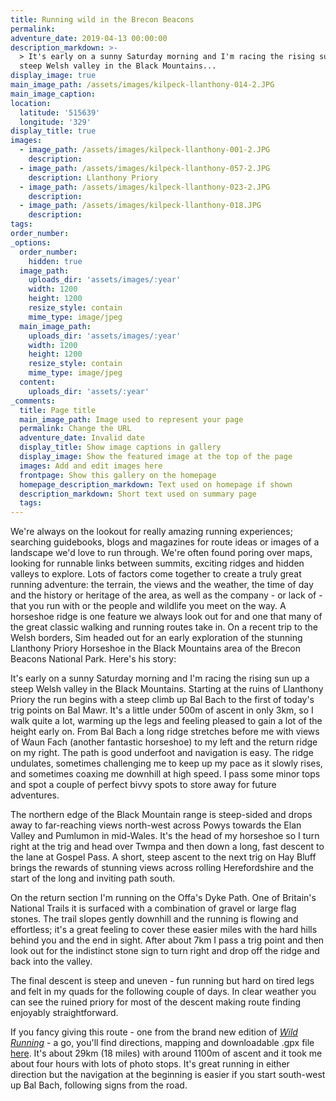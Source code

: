 ```yaml
---
title: Running wild in the Brecon Beacons
permalink:
adventure_date: 2019-04-13 00:00:00
description_markdown: >-
  > It's early on a sunny Saturday morning and I'm racing the rising sun up a
  steep Welsh valley in the Black Mountains...
display_image: true
main_image_path: /assets/images/kilpeck-llanthony-014-2.JPG
main_image_caption:
location:
  latitude: '515639'
  longitude: '329'
display_title: true
images:
  - image_path: /assets/images/kilpeck-llanthony-001-2.JPG
    description:
  - image_path: /assets/images/kilpeck-llanthony-057-2.JPG
    description: Llanthony Priory
  - image_path: /assets/images/kilpeck-llanthony-023-2.JPG
    description:
  - image_path: /assets/images/kilpeck-llanthony-018.JPG
    description:
tags:
order_number:
_options:
  order_number:
    hidden: true
  image_path:
    uploads_dir: 'assets/images/:year'
    width: 1200
    height: 1200
    resize_style: contain
    mime_type: image/jpeg
  main_image_path:
    uploads_dir: 'assets/images/:year'
    width: 1200
    height: 1200
    resize_style: contain
    mime_type: image/jpeg
  content:
    uploads_dir: 'assets/:year'
_comments:
  title: Page title
  main_image_path: Image used to represent your page
  permalink: Change the URL
  adventure_date: Invalid date
  display_title: Show image captions in gallery
  display_image: Show the featured image at the top of the page
  images: Add and edit images here
  frontpage: Show this gallery on the homepage
  homepage_description_markdown: Text used on homepage if shown
  description_markdown: Short text used on summary page
  tags:
---
```


<!--base32-41vq0ekgc5t62tvjc5r6g80-base32-->We're always on the lookout for really amazing running experiences; searching guidebooks, blogs and magazines for route ideas or images of a landscape we'd love to run through. We're often found poring over maps, looking for runnable links between summits, exciting ridges and hidden valleys to explore. Lots of factors come together to create a truly great running adventure: the terrain, the views and the weather, the time of day and the history or heritage of the area, as well as the company - or lack of - that you run with or the people and wildlife you meet on the way. A horseshoe ridge is one feature we always look out for and one that many of the great classic walking and running routes take in. On a recent trip to the Welsh borders, Sim headed out for an early exploration of the stunning Llanthony Priory Horseshoe in the Black Mountains area of the Brecon Beacons National Park. Here's his story:

<!--base32-40qqew1ue1gq4rb7e9gq0u10-base32--><!--base32-41vq0ek9dngpet90fch6jt1278uk6dtnfmg0-base32-->

<!--base32-40qqew1ud5pp2tv540-base32--><!--base32-41vq0ekgc5t62tvjc5r6g80-base32-->

It's early on a sunny Saturday morning and I'm racing the rising sun up a steep Welsh valley in the Black Mountains. Starting at the ruins of Llanthony Priory the run begins with a steep climb up Bal Bach to the first of today's trig points on Bal Mawr. It's a little under 500m of ascent in only 3km, so I walk quite a lot, warming up the legs and feeling pleased to gain a lot of the height early on. From Bal Bach a long ridge stretches before me with views of Waun Fach (another fantastic horseshoe) to my left and the return ridge on my right. The path is good underfoot and navigation is easy. The ridge undulates, sometimes challenging me to keep up my pace as it slowly rises, and sometimes coaxing me downhill at high speed. I pass some minor tops and spot a couple of perfect bivvy spots to store away for future adventures.

<!--base32-40qqew1ue1gq4rb7e9gq0u10-base32--><!--base32-41vq0ek9dngpet90fch6jt1278uk6e1hfmg0-base32-->

<!--base32-40qqew1ud5pp2tv540-base32--><!--base32-41vq0ekgc5t62tvjc5r6g80-base32-->

The northern edge of the Black Mountain range is steep-sided and drops away to far-reaching views north-west across Powys towards the Elan Valley and Pumlumon in mid-Wales. It's the head of my horseshoe so I turn right at the trig and head over Twmpa and then down a long, fast descent to the lane at Gospel Pass. A short, steep ascent to the next trig on Hay Bluff brings the rewards of stunning views across rolling Herefordshire and the start of the long and inviting path south.

<!--base32-40qqew1ue1gq4rb7e9gq0u10-base32--><!--base32-41vq0ek9dngpet90fch6jt1278uk6dtpfmg0-base32-->

<!--base32-40qqew1ud5pp2tv540-base32--><!--base32-41vq0ekgc5t62tvjc5r6g80-base32-->

On the return section I'm running on the Offa's Dyke Path. One of Britain's National Trails it is surfaced with a combination of gravel or large flag stones. The trail slopes gently downhill and the running is flowing and effortless; it's a great feeling to cover these easier miles with the hard hills behind you and the end in sight. After about 7km I pass a trig point and then look out for the indistinct stone sign to turn right and drop off the ridge and back into the valley.

<!--base32-40qqew1ue1gq4rb7e9gq0u10-base32--><!--base32-41vq0ek9dngpet90fch6jt1278uk6dtrfmg0-base32-->

<!--base32-40qqew1ud5pp2tv540-base32--><!--base32-41vq0ekgc5t62tvjc5r6g80-base32-->

The final descent is steep and uneven - fun running but hard on tired legs and felt in my quads for the following couple of days. In clear weather you can see the ruined priory for most of the descent making route finding enjoyably straightforward.

<!--base32-40qqew1ue1gq4rb7e9gq0u10-base32--><!--base32-41vq0ek9dngpet90fch6jt1278uk6dtqfmg0-base32-->

<!--base32-40qqew1ud5pp2tv540-base32--><!--base32-41vq0ekgc5t62tvjc5r6g80-base32-->

If you fancy giving this route - one from the brand new edition of *[Wild Running](http://wildrunning.net/buy-book/)* - a go, you'll find directions, mapping and downloadable .gpx file [here](http://wildrunning.net/2133-2/). It's about 29km (18 miles) with around 1100m of ascent and it took me about four hours with lots of photo stops. It's great running in either direction but the navigation at the beginning is easier if you start south-west up Bal Bach, following signs from the road.

<!--base32-40qqew1ue1gq4rb7e9gq0u10-base32-->